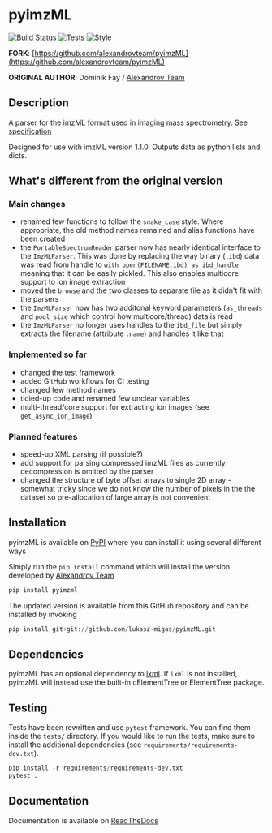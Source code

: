 # pyimzML

[![Build Status](https://readthedocs.org/projects/pyimzml/badge/?version=latest&style=flat)](https://readthedocs.org/projects/pyimzml/badge/?version=latest)
![Tests](https://github.com/lukasz-migas/pyimzML/workflows/Tests/badge.svg)
![Style](https://github.com/lukasz-migas/pyimzML/workflows/Style/badge.svg)

**FORK**: [https://github.com/alexandrovteam/pyimzML](https://github.com/alexandrovteam/pyimzML)

**ORIGINAL AUTHOR**: Dominik Fay / [Alexandrov Team](https://github.com/alexandrovteam) 

## Description

A parser for the imzML format used in imaging mass spectrometry. See [specification](http://imzml.org/download/imzml/specifications_imzML1.1.0_RC1.pdf)

Designed for use with imzML version 1.1.0. Outputs data as python lists and dicts.

## What's different from the original version

### Main changes

- renamed few functions to follow the `snake_case` style. Where appropriate, the old method names remained and alias functions have been created
- the `PortableSpectrumReader` parser now has nearly identical interface to the `ImzMLParser`. This was done by replacing the
way binary (`.ibd`) data was read from handle to `with open(FILENAME.ibd) as ibd_handle` meaning that it can be easily pickled. This also enables 
multicore support to ion image extraction
- moved the `browse` and the two classes to separate file as it didn't fit with the parsers
- the `ImzMLParser` now has two additonal keyword parameters (`as_threads` and `pool_size` which control how multicore/thread)
data is read
- the `ImzMLParser` no longer uses handles to the `ibd_file` but simply extracts the filename (attribute `.name`) and handles
it like that 

### Implemented so far

- changed the test framework
- added GitHub workflows for CI testing
- changed few method names
- tidied-up code and renamed few unclear variables
- multi-thread/core support for extracting ion images (see `get_async_ion_image`)

### Planned features

- speed-up XML parsing (if possible?)
- add support for parsing compressed imzML files as currently decompression is omitted by the parser
- changed the structure of byte offset arrays to single 2D array - somewhat tricky since we do not know the number of pixels
in the the dataset so pre-allocation of large array is not convenient

## Installation

pyimzML is available on [PyPI](https://pypi.python.org/pypi/pyimzML) where you can install it using several different ways

Simply run the `pip install` command which will install the version developed by [Alexandrov Team](https://github.com/alexandrovteam/pyimzML)

```python
pip install pyimzml
```

The updated version is available from this GitHub repository and can be installed by invoking

```python
pip install git+git://github.com/lukasz-migas/pyimzML.git 
```

## Dependencies

pyimzML has an optional dependency to [lxml](http://lxml.de/index.html). If `lxml` is not installed, pyimzML will instead use the built-in cElementTree or ElementTree package.

## Testing

Tests have been rewritten and use `pytest` framework. You can find them inside the `tests/` directory. If you would 
like to run the tests, make sure to install the additional dependencies (see `requirements/requirements-dev.txt`).

```python
pip install -r requirements/requirements-dev.txt
pytest .
```

## Documentation

Documentation is available on [ReadTheDocs](http://pyimzml.readthedocs.org/en/latest)